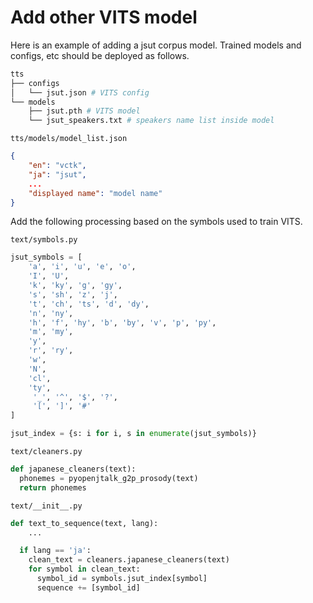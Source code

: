 # Add other VITS model

Here is an example of adding a jsut corpus model.
Trained models and configs, etc should be deployed as follows.

```bash
tts
├── configs
│   └── jsut.json # VITS config
└── models
    ├── jsut.pth # VITS model
    └── jsut_speakers.txt # speakers name list inside model

```

`tts/models/model_list.json`
```json
{
    "en": "vctk",
    "ja": "jsut",
    ...
    "displayed name": "model name"
}
```


Add the following processing based on the symbols used to train VITS.

`text/symbols.py`
```python
jsut_symbols = [
    'a', 'i', 'u', 'e', 'o',
    'I', 'U',
    'k', 'ky', 'g', 'gy',
    's', 'sh', 'z', 'j',
    't', 'ch', 'ts', 'd', 'dy',
    'n', 'ny',
    'h', 'f', 'hy', 'b', 'by', 'v', 'p', 'py',
    'm', 'my',
    'y',
    'r', 'ry',
    'w',
    'N',
    'cl',
    'ty',
     '_', '^', '$', '?',
     '[', ']', '#'
]

jsut_index = {s: i for i, s in enumerate(jsut_symbols)}
```

`text/cleaners.py`
```python
def japanese_cleaners(text):
  phonemes = pyopenjtalk_g2p_prosody(text)
  return phonemes
```

`text/__init__.py`
```python
def text_to_sequence(text, lang):
    ...

  if lang == 'ja':
    clean_text = cleaners.japanese_cleaners(text)
    for symbol in clean_text:
      symbol_id = symbols.jsut_index[symbol]
      sequence += [symbol_id]
```